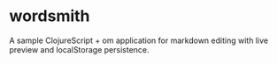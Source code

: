 # wordsmith

A sample ClojureScript + om application for markdown editing with live preview and localStorage persistence.